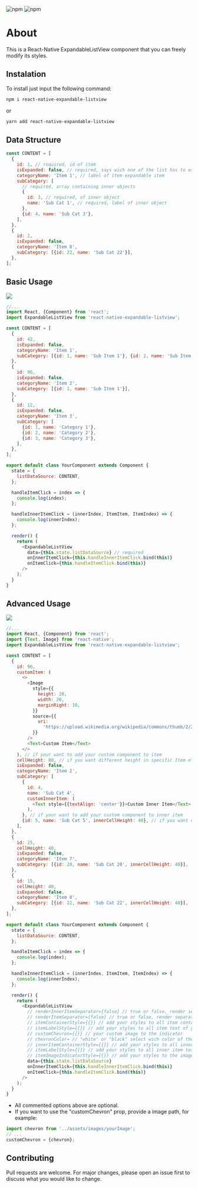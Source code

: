 ![npm](https://img.shields.io/npm/v/react-native?color=%232fa90f&label=react-native&style=plastic)
![npm](https://img.shields.io/npm/dm/react-native-expandable-listview?style=plastic)

# About

This is a React-Native ExpandableListView component that you can freely modify its styles.

## Instalation

To install just input the following command:

```bash
npm i react-native-expandable-listview
```

or

```bash
yarn add react-native-expandable-listview
```

## Data Structure

```javascript
const CONTENT = [
  {
    id: 1, // required, id of item
    isExpanded: false, // required, says wich one of the list has to expand or not
    categoryName: 'Item 1', // label of item expandable item
    subCategory: [
      // required, array containing inner objects
      {
        id: 3, // required, of inner object
        name: 'Sub Cat 1', // required, label of inner object
      },
      {id: 4, name: 'Sub Cat 3'},
    ],
  },
  {
    id: 2,
    isExpanded: false,
    categoryName: 'Item 8',
    subCategory: [{id: 22, name: 'Sub Cat 22'}],
  },
];
```

## Basic Usage

<img src ="https://i.imgur.com/ZGcvwxy.gif" style="max-width: 30%;
  height: auto;
  background-size: contain;"/>

```javascript
//...
import React, {Component} from 'react';
import ExpandableListView from 'react-native-expandable-listview';

const CONTENT = [
  {
    id: 42,
    isExpanded: false,
    categoryName: 'Item 1',
    subCategory: [{id: 1, name: 'Sub Item 1'}, {id: 2, name: 'Sub Item 2'}],
  },
  {
    id: 96,
    isExpanded: false,
    categoryName: 'Item 2',
    subCategory: [{id: 1, name: 'Sub Item 1'}],
  },
  {
    id: 12,
    isExpanded: false,
    categoryName: 'Item 3',
    subCategory: [
      {id: 1, name: 'Category 1'},
      {id: 2, name: 'Category 2'},
      {id: 3, name: 'Category 3'},
    ],
  },
];

export default class YourComponent extends Component {
  state = {
    listDataSource: CONTENT,
  };

  handleItemClick = index => {
    console.log(index);
  };

  handleInnerItemClick = (innerIndex, ItemItem, ItemIndex) => {
    console.log(innerIndex);
  };

  render() {
    return (
      <ExpandableListView
        data={this.state.listDataSource} // required
        onInnerItemClick={this.handleInnerItemClick.bind(this)}
        onItemClick={this.handleItemClick.bind(this)}
      />
    );
  }
}
```

## Advanced Usage

<img src ="https://i.imgur.com/NXZs74t.gif" style="max-width: 30%;
  height: auto;
  background-size: contain;"/>

```javascript
//...
import React, {Component} from 'react';
import {Text, Image} from 'react-native';
import ExpandableListView from 'react-native-expandable-listview';

const CONTENT = [
  {
    id: 96,
    customItem: (
      <>
        <Image
          style={{
            height: 20,
            width: 20,
            marginRight: 10,
          }}
          source={{
            uri:
              'https://upload.wikimedia.org/wikipedia/commons/thumb/2/25/Info_icon-72a7cf.svg/1200px-Info_icon-72a7cf.svg.png',
          }}
        />
        <Text>Custom Item</Text>
      </>
    ), // if your want to add your custom component to item
    cellHeight: 80, // if you want different height in specific Item of List
    isExpanded: false,
    categoryName: 'Item 2',
    subCategory: [
      {
        id: 4,
        name: 'Sub Cat 4',
        customInnerItem: (
          <Text style={{textAlign: 'center'}}>Custom Inner Item</Text>
        ),
      }, // if your want to add your custom component to inner item
      {id: 5, name: 'Sub Cat 5', innerCellHeight: 40}, // if you want different height in specific inner Item of specific inner item of List
    ],
  },
  {
    id: 25,
    cellHeight: 40,
    isExpanded: false,
    categoryName: 'Item 7',
    subCategory: [{id: 20, name: 'Sub Cat 20', innerCellHeight: 40}],
  },
  {
    id: 15,
    cellHeight: 40,
    isExpanded: false,
    categoryName: 'Item 8',
    subCategory: [{id: 22, name: 'Sub Cat 22', innerCellHeight: 40}],
  },
];

export default class YourComponent extends Component {
  state = {
    listDataSource: CONTENT,
  };

  handleItemClick = index => {
    console.log(index);
  };

  handleInnerItemClick = (innerIndex, ItemItem, ItemIndex) => {
    console.log(innerIndex);
  };

  render() {
    return (
      <ExpandableListView
        // renderInnerItemSeparator={false} // true or false, render separator between inner items
        // renderItemSeparator={false} // true or false, render separator between Items
        // itemContainerStyle={{}} // add your styles to all item container of your list
        // itemLabelStyle={{}} // add your styles to all item text of your list
        // customChevron={{}} // your custom image to the indicator
        // chevronColor= // "white" or "black" select wich color of the default indicator
        // innerItemContainerStyle={{}} // add your styles to all inner item containers of your list
        // itemLabelStyle={{}} // add your styles to all inner item text of your list
        // itemImageIndicatorStyle={{}} // add your styles to the image indicator of your list
        data={this.state.listDataSource}
        onInnerItemClick={this.handleInnerItemClick.bind(this)}
        onItemClick={this.handleItemClick.bind(this)}
      />
    );
  }
}
```

- All commented options above are optional.
- If you want to use the "customChevron" prop, provide a image path, for example:

```javascript
import chevron from '../assets/images/yourImage';
// ...
customChevron = {chevron};
```

## Contributing

Pull requests are welcome. For major changes, please open an issue first to discuss what you would like to change.
